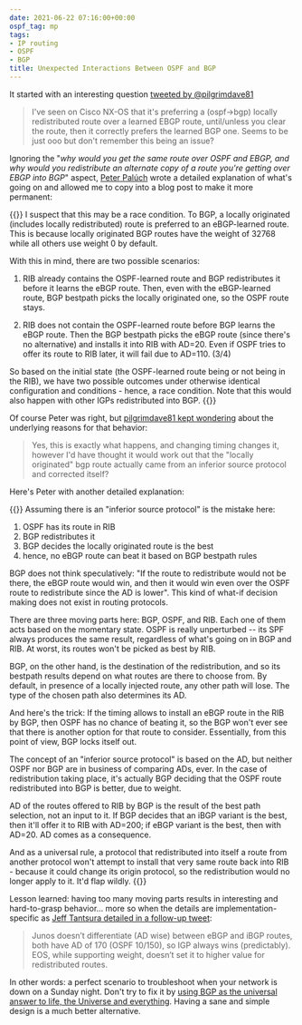 ```yaml
---
date: 2021-06-22 07:16:00+00:00
ospf_tag: mp
tags:
- IP routing
- OSPF
- BGP
title: Unexpected Interactions Between OSPF and BGP
---
```

It started with an interesting question [tweeted by @pilgrimdave81](https://twitter.com/pilgrimdave81/status/1400718236409380864)

> I've seen on Cisco NX-OS that it's preferring a (ospf->bgp) locally redistributed route over a learned EBGP route, until/unless you clear the route, then it correctly prefers the learned BGP one. Seems to be just ooo but don't remember this being an issue?

Ignoring the "_why would you get the same route over OSPF and EBGP, and why would you redistribute an alternate copy of a route you're getting over EBGP into BGP_" aspect, [Peter Palúch](https://twitter.com/Peter_Paluch) wrote a detailed explanation of what's going on and allowed me to copy into a blog post to make it more permanent:
<!--more-->
{{<long-quote>}}
I suspect that this may be a race condition. To BGP, a locally originated (includes locally redistributed) route is preferred to an eBGP-learned route. This is because locally originated BGP routes have the weight of 32768 while all others use weight 0 by default.

With this in mind, there are two possible scenarios:

1. RIB already contains the OSPF-learned route and BGP redistributes it before it learns the eBGP route. Then, even with the eBGP-learned route, BGP bestpath picks the locally originated one, so the OSPF route stays.

2. RIB does not contain the OSPF-learned route before BGP learns the eBGP route. Then the BGP bestpath picks the eBGP route (since there's no alternative) and installs it into RIB with AD=20. Even if OSPF tries to offer its route to RIB later, it will fail due to AD=110. (3/4) 

So based on the initial state (the OSPF-learned route being or not being in the RIB), we have two possible outcomes under otherwise identical configuration and conditions - hence, a race condition. Note that this would also happen with other IGPs redistributed into BGP.
{{</long-quote>}}

Of course Peter was right, but [pilgrimdave81 kept wondering](https://twitter.com/pilgrimdave81/status/1400742176728961024) about the underlying reasons for that behavior:

> Yes, this is exactly what happens, and changing timing changes it, however I'd have thought it would work out that the "locally originated" bgp route actually came from an inferior source protocol and corrected itself?

Here's Peter with another detailed explanation:

{{<long-quote>}}
Assuming there is an "inferior source protocol" is the mistake here:

1. OSPF has its route in RIB
2. BGP redistributes it
3. BGP decides the locally originated route is the best
4. hence, no eBGP route can beat it based on BGP bestpath rules

BGP does not think speculatively: "If the route to redistribute would not be there, the eBGP route would win, and then it would win even over the OSPF route to redistribute since the AD is lower". This kind of what-if decision making does not exist in routing protocols.

There are three moving parts here: BGP, OSPF, and RIB. Each one of them acts based on the momentary state. OSPF is really unperturbed -- its SPF always produces the same result, regardless of what's going on in BGP and RIB. At worst, its routes won't be picked as best by RIB.

BGP, on the other hand, is the destination of the redistribution, and so its bestpath results depend on what routes are there to choose from. By default, in presence of a locally injected route, any other path will lose. The type of the chosen path also determines its AD.

And here's the trick: If the timing allows to install an eBGP route in the RIB by BGP, then OSPF has no chance of beating it, so the BGP won't ever see that there is another option for that route to consider. Essentially, from this point of view, BGP locks itself out.

The concept of an "inferior source protocol" is based on the AD, but neither OSPF nor BGP are in business of comparing ADs, ever. In the case of redistribution taking place, it's actually BGP deciding that the OSPF route redistributed into BGP is better, due to weight.

AD of the routes offered to RIB by BGP is the result of the best path selection, not an input to it. If BGP decides that an iBGP variant is the best, then it'll offer it to RIB with AD=200; if eBGP variant is the best, then with AD=20. AD comes as a consequence.

And as a universal rule, a protocol that redistributed into itself a route from another protocol won't attempt to install that very same route back into RIB - because it could change its origin protocol, so the redistribution would no longer apply to it. It'd flap wildly.
{{</long-quote>}}

Lesson learned: having too many moving parts results in interesting and hard-to-grasp behavior... more so when the details are implementation-specific as [Jeff Tantsura detailed in a follow-up tweet](https://twitter.com/jtantsura/status/1401248088988164099):

> Junos doesn’t differentiate (AD wise) between eBGP and iBGP routes, both have AD of 170 (OSPF 10/150), so IGP always wins (predictably). EOS, while supporting weight, doesn’t set it to higher value for redistributed routes.

In other words: a perfect scenario to troubleshoot when your network is down on a Sunday night. Don't try to fix it by [using BGP as the universal answer to life, the Universe and everything](https://blog.ipspace.net/2021/06/use-best-tool-for-job.html). Having a sane and simple design is a much better alternative.
